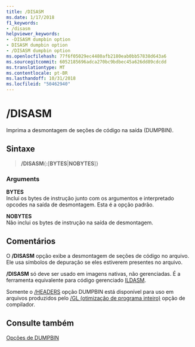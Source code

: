 ```yaml
---
title: /DISASM
ms.date: 1/17/2018
f1_keywords:
- /disasm
helpviewer_keywords:
- -DISASM dumpbin option
- DISASM dumpbin option
- /DISASM dumpbin option
ms.openlocfilehash: 77f6f05029ec4480afb2180eab0bb57838d643a6
ms.sourcegitcommit: 6052185696adca270bc9bdbec45a626dd89cdcdd
ms.translationtype: MT
ms.contentlocale: pt-BR
ms.lasthandoff: 10/31/2018
ms.locfileid: "50462940"
---
```

# <a name="disasm"></a>/DISASM

Imprima a desmontagem de seções de código na saída (DUMPBIN).

## <a name="syntax"></a>Sintaxe

> **/DISASM**{**:**\[**BYTES**|**NOBYTES**]}

### <a name="arguments"></a>Arguments

**BYTES**<br/>
Inclui os bytes de instrução junto com os argumentos e interpretado opcodes na saída de desmontagem. Esta é a opção padrão.

**NOBYTES**<br/>
Não inclui os bytes de instrução na saída de desmontagem.

## <a name="remarks"></a>Comentários

O **/DISASM** opção exibe a desmontagem de seções de código no arquivo. Ele usa símbolos de depuração se eles estiverem presentes no arquivo.

**/DISASM** só deve ser usado em imagens nativas, não gerenciadas. É a ferramenta equivalente para código gerenciado [ILDASM](/dotnet/framework/tools/ildasm-exe-il-disassembler).

Somente o [/HEADERS](../../build/reference/headers.md) opção DUMPBIN está disponível para uso em arquivos produzidos pelo [/GL (otimização de programa inteiro)](../../build/reference/gl-whole-program-optimization.md) opção de compilador.

## <a name="see-also"></a>Consulte também

[Opções de DUMPBIN](../../build/reference/dumpbin-options.md)

